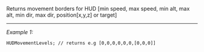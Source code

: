 Returns movement borders for HUD [min speed, max speed, min alt, max alt, min dir, max dir, position[x,y,z] or target]


---
*Example 1:*
```sqf
HUDMovementLevels; // returns e.g [0,0,0,0,0,0,[0,0,0]]
```